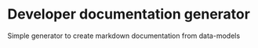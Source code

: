 # Developer documentation generator
Simple generator to create markdown documentation from data-models

